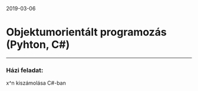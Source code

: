 2019-03-06
# Objektumorientált programozás (Pyhton, C#)
***
### Házi feladat:
x^n kiszámolása C#-ban
